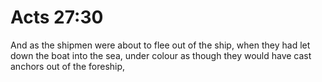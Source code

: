 # Acts 27:30

And as the shipmen were about to flee out of the ship, when they had let down the boat into the sea, under colour as though they would have cast anchors out of the foreship,